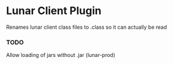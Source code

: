 # Lunar Client Plugin

Renames lunar client class files to .class so it can actually be read

### TODO

Allow loading of jars without .jar (lunar-prod)
